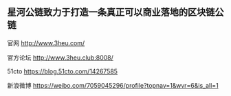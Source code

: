 ## 星河公链致力于打造一条真正可以商业落地的区块链公链


官网 http://www.3heu.com/ 

官方论坛 http://www.3heu.club:8008/

51cto https://blog.51cto.com/14267585 

新浪微博 https://weibo.com/7059045296/profile?topnav=1&wvr=6&is_all=1 
